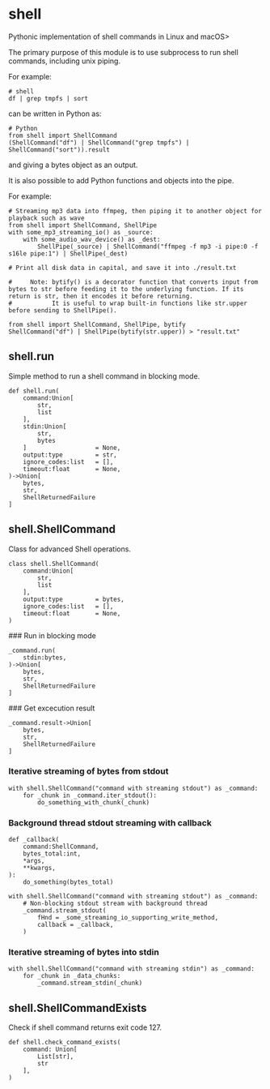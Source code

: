 # shell
Pythonic implementation of shell commands in Linux and macOS>

The primary purpose of this module is to use subprocess to run shell commands, including unix piping.

For example:
```
# shell
df | grep tmpfs | sort
```
can be written in Python as:
```
# Python
from shell import ShellCommand
(ShellCommand("df") | ShellCommand("grep tmpfs") | ShellCommand("sort")).result
```
and giving a bytes object as an output.


It is also possible to add Python functions and objects into the pipe.

For example:
```
# Streaming mp3 data into ffmpeg, then piping it to another object for playback such as wave
from shell import ShellCommand, ShellPipe
with some_mp3_streaming_io() as _source:
    with some_audio_wav_device() as _dest:
        ShellPipe(_source) | ShellCommand("ffmpeg -f mp3 -i pipe:0 -f s16le pipe:1") | ShellPipe(_dest)
```

```
# Print all disk data in capital, and save it into ./result.txt

#     Note: bytify() is a decorator function that converts input from bytes to str before feeding it to the underlying function. If its return is str, then it encodes it before returning.
#           It is useful to wrap built-in functions like str.upper before sending to ShellPipe().

from shell import ShellCommand, ShellPipe, bytify
ShellCommand("df") | ShellPipe(bytify(str.upper)) > "result.txt"
```


## shell.run
Simple method to run a shell command in blocking mode.
```
def shell.run(
    command:Union[
        str,
        list
    ],
    stdin:Union[
        str,
        bytes
    ]                   = None,
    output:type         = str,
    ignore_codes:list   = [],
    timeout:float       = None,
)->Union[
    bytes,
    str,
    ShellReturnedFailure
]
```

## shell.ShellCommand
Class for advanced Shell operations.
```
class shell.ShellCommand(
    command:Union[
        str,
        list
    ],
    output:type         = bytes,
    ignore_codes:list   = [],
    timeout:float       = None,
)
```

### Run in blocking mode
```
_command.run(
    stdin:bytes,
)->Union[
    bytes,
    str,
    ShellReturnedFailure
]
```

### Get excecution result
```
_command.result->Union[
    bytes,
    str,
    ShellReturnedFailure
]
```

### Iterative streaming of bytes from stdout
```
with shell.ShellCommand("command with streaming stdout") as _command:
    for _chunk in _command.iter_stdout():
        do_something_with_chunk(_chunk)
```


### Background thread stdout streaming with callback
```
def _callback(
    command:ShellCommand,
    bytes_total:int,
    *args,
    **kwargs,
):
    do_something(bytes_total)

with shell.ShellCommand("command with streaming stdout") as _command:
    # Non-blocking stdout stream with background thread
    _command.stream_stdout(
        fHnd = _some_streaming_io_supporting_write_method,
        callback = _callback,
    )
```

### Iterative streaming of bytes into stdin
```
with shell.ShellCommand("command with streaming stdin") as _command:
    for _chunk in _data_chunks:
        _command.stream_stdin(_chunk)
```


## shell.ShellCommandExists
Check if shell command returns exit code 127.
```
def shell.check_command_exists(
    command: Union[
        List[str],
        str
    ],
)
```
